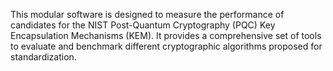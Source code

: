 This modular software is designed to measure the performance of candidates for the NIST Post-Quantum Cryptography (PQC) Key Encapsulation Mechanisms (KEM). It provides a comprehensive set of tools to evaluate and benchmark different cryptographic algorithms proposed for standardization.
